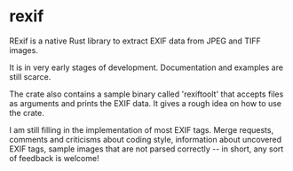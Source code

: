 # rexif

RExif is a native Rust library to extract EXIF data from JPEG and TIFF images.

It is in very early stages of development. Documentation and examples are still scarce.

The crate also contains a
sample binary called 'rexiftoolt' that accepts files as arguments and prints the EXIF data. It gives
a rough idea on how to use the crate.

I am still filling in
the implementation of most EXIF tags. Merge requests, comments and criticisms about coding style, information
about uncovered EXIF tags, sample images that are not parsed correctly -- in short, any sort of feedback is
welcome!
